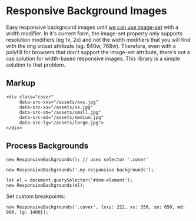 # Responsive Background Images

Easy responsive background images until [we can use image-set](http://caniuse.com/#search=image-set) with a width modifier. 
In it's current form, the image-set property only supports resolution modifiers (eg 1x, 2x) and not the width modifiers that
you will find with the img srcset attribute (eg. 640w, 768w). Therefore, even with a polyfill for browsers that don't support 
the image-set attribute, there's not a css solution for width-based responsive images. This library is a simple solution to that problem.

## Markup

```
<div class="cover"
     data-src-xxs="/assets/xxs.jpg" 
     data-src-xs="/assets/xs.jpg" 
     data-src-sm="/assets/small.jpg" 
     data-src-md="/assets/medium.jpg" 
     data-src-lg="/assets/large.jpg">
</div>
```


## Process Backgrounds

```
new ResponsiveBackgrounds(); // uses selector '.cover'
```
```
new ResponsiveBackgrounds('.my-responsive-backgrounds');

```
```
let el = document.querySelector('#dom-element');
new ResponsiveBackgrounds(el);

```
Set custom breakpoints:
```
new ResponsiveBackgrounds('.cover', {xxs: 222, xs: 356, sm: 650, md: 999, lg: 1400});

```

